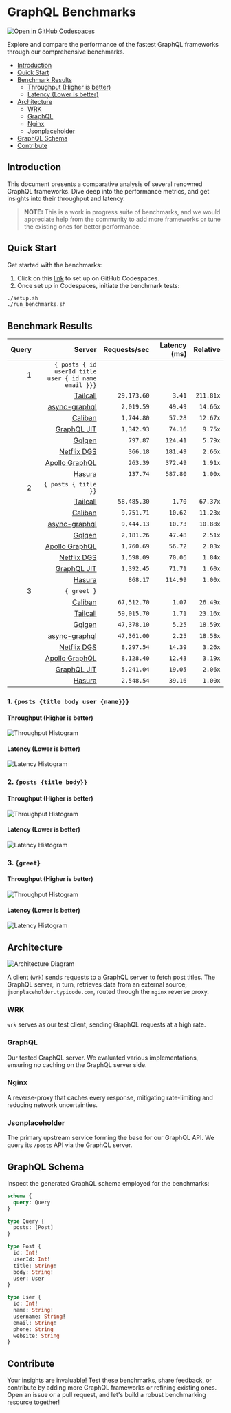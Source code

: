 # GraphQL Benchmarks <!-- omit from toc -->

[![Open in GitHub Codespaces](https://github.com/codespaces/badge.svg)](https://codespaces.new/tailcallhq/graphql-benchmarks)

Explore and compare the performance of the fastest GraphQL frameworks through our comprehensive benchmarks.

- [Introduction](#introduction)
- [Quick Start](#quick-start)
- [Benchmark Results](#benchmark-results)
  - [Throughput (Higher is better)](#throughput-higher-is-better)
  - [Latency (Lower is better)](#latency-lower-is-better)
- [Architecture](#architecture)
  - [WRK](#wrk)
  - [GraphQL](#graphql)
  - [Nginx](#nginx)
  - [Jsonplaceholder](#jsonplaceholder)
- [GraphQL Schema](#graphql-schema)
- [Contribute](#contribute)

[Tailcall]: https://github.com/tailcallhq/tailcall
[Gqlgen]: https://github.com/99designs/gqlgen
[Apollo GraphQL]: https://github.com/apollographql/apollo-server
[Netflix DGS]: https://github.com/netflix/dgs-framework
[Caliban]: https://github.com/ghostdogpr/caliban
[async-graphql]: https://github.com/async-graphql/async-graphql
[Hasura]: https://github.com/hasura/graphql-engine
[GraphQL JIT]: https://github.com/zalando-incubator/graphql-jit

## Introduction

This document presents a comparative analysis of several renowned GraphQL frameworks. Dive deep into the performance metrics, and get insights into their throughput and latency.

> **NOTE:** This is a work in progress suite of benchmarks, and we would appreciate help from the community to add more frameworks or tune the existing ones for better performance.

## Quick Start

Get started with the benchmarks:

1. Click on this [link](https://codespaces.new/tailcallhq/graphql-benchmarks) to set up on GitHub Codespaces.
2. Once set up in Codespaces, initiate the benchmark tests:

```bash
./setup.sh
./run_benchmarks.sh
```

## Benchmark Results

<!-- PERFORMANCE_RESULTS_START -->

| Query | Server | Requests/sec | Latency (ms) | Relative |
|-------:|--------:|--------------:|--------------:|---------:|
| 1 | `{ posts { id userId title user { id name email }}}` |
|| [Tailcall] | `29,173.60` | `3.41` | `211.81x` |
|| [async-graphql] | `2,019.59` | `49.49` | `14.66x` |
|| [Caliban] | `1,744.80` | `57.28` | `12.67x` |
|| [GraphQL JIT] | `1,342.93` | `74.16` | `9.75x` |
|| [Gqlgen] | `797.87` | `124.41` | `5.79x` |
|| [Netflix DGS] | `366.18` | `181.49` | `2.66x` |
|| [Apollo GraphQL] | `263.39` | `372.49` | `1.91x` |
|| [Hasura] | `137.74` | `587.80` | `1.00x` |
| 2 | `{ posts { title }}` |
|| [Tailcall] | `58,485.30` | `1.70` | `67.37x` |
|| [Caliban] | `9,751.71` | `10.62` | `11.23x` |
|| [async-graphql] | `9,444.13` | `10.73` | `10.88x` |
|| [Gqlgen] | `2,181.26` | `47.48` | `2.51x` |
|| [Apollo GraphQL] | `1,760.69` | `56.72` | `2.03x` |
|| [Netflix DGS] | `1,598.09` | `70.06` | `1.84x` |
|| [GraphQL JIT] | `1,392.45` | `71.71` | `1.60x` |
|| [Hasura] | `868.17` | `114.99` | `1.00x` |
| 3 | `{ greet }` |
|| [Caliban] | `67,512.70` | `1.07` | `26.49x` |
|| [Tailcall] | `59,015.70` | `1.71` | `23.16x` |
|| [Gqlgen] | `47,378.10` | `5.25` | `18.59x` |
|| [async-graphql] | `47,361.00` | `2.25` | `18.58x` |
|| [Netflix DGS] | `8,297.54` | `14.39` | `3.26x` |
|| [Apollo GraphQL] | `8,128.40` | `12.43` | `3.19x` |
|| [GraphQL JIT] | `5,241.04` | `19.05` | `2.06x` |
|| [Hasura] | `2,548.54` | `39.16` | `1.00x` |

<!-- PERFORMANCE_RESULTS_END -->



### 1. `{posts {title body user {name}}}`
#### Throughput (Higher is better)

![Throughput Histogram](assets/req_sec_histogram1.png)

#### Latency (Lower is better)

![Latency Histogram](assets/latency_histogram1.png)

### 2. `{posts {title body}}`
#### Throughput (Higher is better)

![Throughput Histogram](assets/req_sec_histogram2.png)

#### Latency (Lower is better)

![Latency Histogram](assets/latency_histogram2.png)

### 3. `{greet}`
#### Throughput (Higher is better)

![Throughput Histogram](assets/req_sec_histogram3.png)

#### Latency (Lower is better)

![Latency Histogram](assets/latency_histogram3.png)

## Architecture

![Architecture Diagram](assets/architecture.png)

A client (`wrk`) sends requests to a GraphQL server to fetch post titles. The GraphQL server, in turn, retrieves data from an external source, `jsonplaceholder.typicode.com`, routed through the `nginx` reverse proxy.

### WRK

`wrk` serves as our test client, sending GraphQL requests at a high rate.

### GraphQL

Our tested GraphQL server. We evaluated various implementations, ensuring no caching on the GraphQL server side.

### Nginx

A reverse-proxy that caches every response, mitigating rate-limiting and reducing network uncertainties.

### Jsonplaceholder

The primary upstream service forming the base for our GraphQL API. We query its `/posts` API via the GraphQL server.

## GraphQL Schema

Inspect the generated GraphQL schema employed for the benchmarks:

```graphql
schema {
  query: Query
}

type Query {
  posts: [Post]
}

type Post {
  id: Int!
  userId: Int!
  title: String!
  body: String!
  user: User
}

type User {
  id: Int!
  name: String!
  username: String!
  email: String!
  phone: String
  website: String
}
```

## Contribute

Your insights are invaluable! Test these benchmarks, share feedback, or contribute by adding more GraphQL frameworks or refining existing ones. Open an issue or a pull request, and let's build a robust benchmarking resource together!
